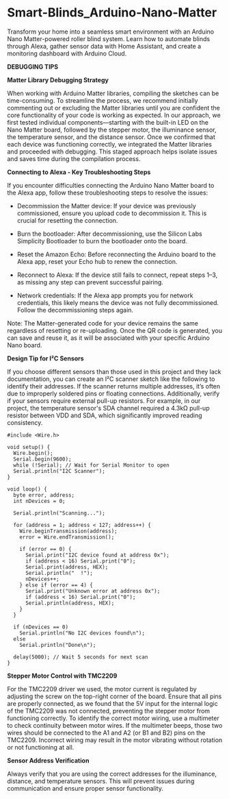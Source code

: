 # Smart-Blinds_Arduino-Nano-Matter
Transform your home into a seamless smart environment with an Arduino Nano Matter-powered roller blind system. Learn how to automate blinds through Alexa, gather sensor data with Home Assistant, and create a monitoring dashboard with Arduino Cloud.

**DEBUGGING TIPS**

**Matter Library Debugging Strategy**

When working with Arduino Matter libraries, compiling the sketches can be time-consuming. To streamline the process, we recommend initially commenting out or excluding the Matter libraries until you are confident the core functionality of your code is working as expected. In our approach, we first tested individual components—starting with the built-in LED on the Nano Matter board, followed by the stepper motor, the illuminance sensor, the temperature sensor, and the distance sensor. Once we confirmed that each device was functioning correctly, we integrated the Matter libraries and proceeded with debugging. This staged approach helps isolate issues and saves time during the compilation process.

**Connecting to Alexa - Key Troubleshooting Steps**

If you encounter difficulties connecting the Arduino Nano Matter board to the Alexa app, follow these troubleshooting steps to resolve the issues:

* Decommission the Matter device: If your device was previously commissioned, ensure you upload code to decommission it. This is crucial for resetting the connection.

* Burn the bootloader: After decommissioning, use the Silicon Labs Simplicity Bootloader to burn the bootloader onto the board. 

* Reset the Amazon Echo: Before reconnecting the Arduino board to the Alexa app, reset your Echo hub to renew the connection.

* Reconnect to Alexa: If the device still fails to connect, repeat steps 1–3, as missing any step can prevent successful pairing.

* Network credentials: If the Alexa app prompts you for network credentials, this likely means the device was not fully decommissioned. Follow the decommissioning steps again.

Note: The Matter-generated code for your device remains the same regardless of resetting or re-uploading. Once the QR code is generated, you can save and reuse it, as it will be associated with your specific Arduino Nano board.

**Design Tip for I²C Sensors**

If you choose different sensors than those used in this project and they lack documentation, you can create an I²C scanner sketch like the following to identify their addresses. If the scanner returns multiple addresses, it’s often due to improperly soldered pins or floating connections. Additionally, verify if your sensors require external pull-up resistors. For example, in our project, the temperature sensor's SDA channel required a 4.3kΩ pull-up resistor between VDD and SDA, which significantly improved reading consistency.
```
#include <Wire.h>

void setup() {
  Wire.begin();
  Serial.begin(9600);
  while (!Serial); // Wait for Serial Monitor to open
  Serial.println("I2C Scanner");
}

void loop() {
  byte error, address;
  int nDevices = 0;

  Serial.println("Scanning...");

  for (address = 1; address < 127; address++) {
    Wire.beginTransmission(address);
    error = Wire.endTransmission();

    if (error == 0) {
      Serial.print("I2C device found at address 0x");
      if (address < 16) Serial.print("0");
      Serial.print(address, HEX);
      Serial.println("  !");
      nDevices++;
    } else if (error == 4) {
      Serial.print("Unknown error at address 0x");
      if (address < 16) Serial.print("0");
      Serial.println(address, HEX);
    }
  }
  
  if (nDevices == 0)
    Serial.println("No I2C devices found\n");
  else
    Serial.println("Done\n");

  delay(5000); // Wait 5 seconds for next scan
}
```
**Stepper Motor Control with TMC2209**

For the TMC2209 driver we used, the motor current is regulated by adjusting the screw on the top-right corner of the board. Ensure that all pins are properly connected, as we found that the 5V input for the internal logic of the TMC2209 was not connected, preventing the stepper motor from functioning correctly. To identify the correct motor wiring, use a multimeter to check continuity between motor wires. If the multimeter beeps, those two wires should be connected to the A1 and A2 (or B1 and B2) pins on the TMC2209. Incorrect wiring may result in the motor vibrating without rotation or not functioning at all.

**Sensor Address Verification**

Always verify that you are using the correct addresses for the illuminance, distance, and temperature sensors. This will prevent issues during communication and ensure proper sensor functionality.

